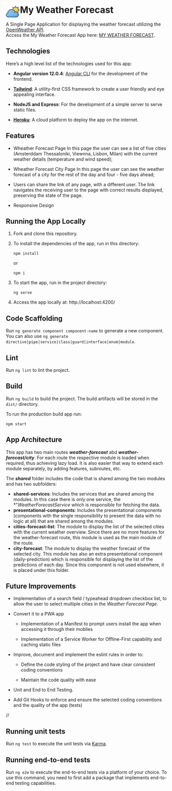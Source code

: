 #  <img src="https://github.com/katerina-tziala/my-weather-forecast/blob/master/logo.png" alt="app logo" width="44" height="44" align="left">My Weather Forecast
A Single Page Application for displaying the weather forecast utilizing the [OpenWeather API](https://openweathermap.org/api).
</br>Access the My Weather Forecast App here: [MY WEATHER FORECAST](https://my-weather-forecast-demo.herokuapp.com/).


## Technologies
Here’s a high level list of the technologies used for this app:

* **Angular version 12.0.4**:  [Angular CLI](https://github.com/angular/angular-cli) for the development of the frontend.

* **[Tailwind](https://tailwindcss.com/)**: A utility-first CSS framework to create a user friendly and eye appealing interface.

* **NodeJS and Express**: For the development of a simple server to serve static files.

* **[Heroku](https://www.heroku.com)**: A cloud platform to deploy the app on the internet.


## Features

- Wheather Forecast Page
  In this page the user can see a list of five cities (Amsterddam Thessaloniki, Viewnna, Lisbon, Milan) with the current weather details (temperature and wind speed);

- Wheather Forecast City Page
  In this page the user can see the weather forecast of a city for the rest of the day and four - five days ahead;

- Users can share the link of any page, with a different user. The link navigates the receiving user to the page with correct results displayed, preserving the state of the page.

- Responsive Design


## Running the App Locally

1. Fork and clone this repository.

2. To install the dependencies of the app, run in this directory:

    ```
    npm install
    ```

    or

    ```
    npm i
    ```
    

3. To start the app, run  in the project directory:

    ```
    ng serve
    ``` 

4. Access the app locally at: http://localhost:4200/


## Code Scaffolding

Run `ng generate component component-name` to generate a new component. You can also use `ng generate directive|pipe|service|class|guard|interface|enum|module`.


## Lint

Run `ng lint` to lint the project.


## Build

Run `ng build` to build the project. The build artifacts will be stored in the `dist/` directory.

To run the production build app run:

   ```
   npm start
   ```


## App Architecture

This app has two main routes ***weather-forecast*** abd ***weather-forecast/city***. For each route the respective module is loaded when required, thus achieving lazy load.
It is also easier that way to extend each module separately, by adding features, subroutes, etc.

The ***shared*** folder includes the code that is shared among the two modules and has two subfolders:

  - **shared-services**: Includes the services that are shared among the modules. In this case there is only one service, the *"*WeatherForecastService* which is responsible for fetching the data.
  - **presentational-components**: Includes the presentational components (components with the single responsibility to present the data with no logic at all) that are shared among the modules.
  - **cities-forecast-list**: The module to display the list of the selected cities with the current weather overview. Since there are no more features for the weather-forecast route, this module is used as the main module of the route.
  - **city-forecast**: The module to display the weather forecast of the selected city. This module has also an extra presentational component (daily-prediction) which is responsible for displaying the list of the predictions of each day. Since this component is not used elsewhere, it is placed under this folder.


## Future Improvements
- Implementation of a search field / typeahead dropdown checkbox list, to allow the user to select multiple cities in the *Weather Forecast Page*.

- Convert it to a PWA app
  
  - Implementation of a Manifest to prompt users install the app when accessing it through their mobiles

  - Implementation of a Service Worker for Offline-First capability and caching static files

- Improve, document and implement the eslint rules in order to:
  
  - Define the code styling of the project and have clear consistent coding conventions

  - Maintain the code quality with ease
  
- Unit and End to End Testing.

- Add Git Hooks to enforce and ensure the selected coding conventions and the quality of the app (tests)
  
//
## Running unit tests

Run `ng test` to execute the unit tests via [Karma](https://karma-runner.github.io).

## Running end-to-end tests

Run `ng e2e` to execute the end-to-end tests via a platform of your choice. To use this command, you need to first add a package that implements end-to-end testing capabilities.
